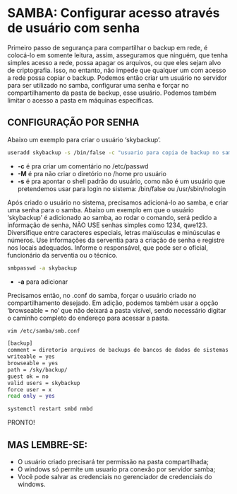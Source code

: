 # SAMBA: Configurar acesso através de usuário com senha

Primeiro passo de segurança para compartilhar o backup em rede, é colocá-lo em somente leitura, assim, asseguramos que ninguém, que tenha simples acesso a rede, possa apagar os arquivos, ou que eles sejam alvo de criptografia. Isso, no entanto, não impede que qualquer um com acesso a rede possa copiar o backup.
Podemos então criar um usuário no servidor para ser utilizado no samba, configurar uma senha e forçar no compartilhamento da pasta de backup, esse usuário. Podemos também limitar o acesso a pasta em máquinas específicas.

## CONFIGURAÇÃO POR SENHA

Abaixo um exemplo para criar o usuário ‘skybackup’.
```bash
useradd skybackup -s /bin/false -c "usuario para copia de backup no samba" -M
```

- **-c** é pra criar um comentário no /etc/passwd
- **-M** é pra não criar o diretório no /home pro usuário
- **-s** é pra apontar o shell padrão do usuário, como não é um usuário que pretendemos usar para login no sistema: /bin/false ou /usr/sbin/nologin

Após criado o usuário no sistema, precisamos adicioná-lo ao samba, e criar uma senha para o samba.
Abaixo um exemplo em que o usuário ‘skybackup’ é adicionado ao samba, ao rodar o comando, será pedido a informação de senha, NÃO USE senhas simples como 1234, qwe123. Diversifique entre caracteres especiais, letras maiúsculas e minúsculas e números. Use informações da serventia para a criação de senha e registre nos locais adequados. Informe o responsável, que pode ser o oficial, funcionário da serventia ou o técnico.
```bash
smbpasswd -a skybackup
```
- **-a** para adicionar


Precisamos então, no .conf do samba, forçar o usuário criado no compartilhamento desejado. Em adição, podemos também usar a opção ‘browseable = no’ que não deixará a pasta visível, sendo necessário digitar o caminho completo do endereço para acessar a pasta.
```bash
vim /etc/samba/smb.conf
```

```bash
[backup]
comment = diretorio arquivos de backups de bancos de dados de sistemas sky
writeable = yes
browseable = yes
path = /sky/backup/
guest ok = no
valid users = skybackup
force user = x
read only = yes
```


```bash
systemctl restart smbd nmbd
```

PRONTO!
## MAS LEMBRE-SE: 
- O usuário criado precisará ter permissão na pasta compartilhada;
- O windows só permite um usuario pra conexão por servidor samba;
- Você pode salvar as credenciais no gerenciador de credenciais do windows.
